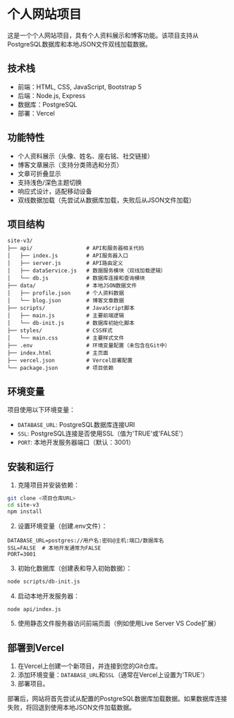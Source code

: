 # 个人网站项目

这是一个个人网站项目，具有个人资料展示和博客功能。该项目支持从PostgreSQL数据库和本地JSON文件双线加载数据。

## 技术栈

- 前端：HTML, CSS, JavaScript, Bootstrap 5
- 后端：Node.js, Express
- 数据库：PostgreSQL
- 部署：Vercel

## 功能特性

- 个人资料展示（头像、姓名、座右铭、社交链接）
- 博客文章展示（支持分类筛选和分页）
- 文章可折叠显示
- 支持浅色/深色主题切换
- 响应式设计，适配移动设备
- 双线数据加载（先尝试从数据库加载，失败后从JSON文件加载）

## 项目结构

```
site-v3/
├── api/                 # API和服务器相关代码
│   ├── index.js         # API服务器入口
│   ├── server.js        # API路由定义
│   ├── dataService.js   # 数据服务模块（双线加载逻辑）
│   └── db.js            # 数据库连接和查询模块
├── data/                # 本地JSON数据文件
│   ├── profile.json     # 个人资料数据
│   └── blog.json        # 博客文章数据
├── scripts/             # JavaScript脚本
│   ├── main.js          # 主要前端逻辑
│   └── db-init.js       # 数据库初始化脚本
├── styles/              # CSS样式
│   └── main.css         # 主要样式文件
├── .env                 # 环境变量配置（未包含在Git中）
├── index.html           # 主页面
├── vercel.json          # Vercel部署配置
└── package.json         # 项目依赖
```

## 环境变量

项目使用以下环境变量：

- `DATABASE_URL`: PostgreSQL数据库连接URI
- `SSL`: PostgreSQL连接是否使用SSL（值为'TRUE'或'FALSE'）
- `PORT`: 本地开发服务器端口（默认：3001）

## 安装和运行

1. 克隆项目并安装依赖：

```bash
git clone <项目仓库URL>
cd site-v3
npm install
```

2. 设置环境变量（创建.env文件）：

```
DATABASE_URL=postgres://用户名:密码@主机:端口/数据库名
SSL=FALSE  # 本地开发通常为FALSE
PORT=3001
```

3. 初始化数据库（创建表和导入初始数据）：

```bash
node scripts/db-init.js
```

4. 启动本地开发服务器：

```bash
node api/index.js
```

5. 使用静态文件服务器访问前端页面（例如使用Live Server VS Code扩展）

## 部署到Vercel

1. 在Vercel上创建一个新项目，并连接到您的Git仓库。
2. 添加环境变量：`DATABASE_URL`和`SSL`（通常在Vercel上设置为'TRUE'）
3. 部署项目。

部署后，网站将首先尝试从配置的PostgreSQL数据库加载数据。如果数据库连接失败，将回退到使用本地JSON文件加载数据。 